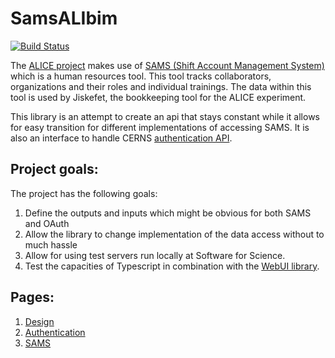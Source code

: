 # SamsALIbim 
[![Build Status](https://travis-ci.org/SoftwareForScience/SamsALIbim.svg?branch=master)](https://travis-ci.org/SoftwareForScience/SamsALIbim)

The [ALICE project](http://alice-collaboration.web.cern.ch/) makes use of [SAMS (Shift Account Management System)](https://glance.cern.ch/alice/sams/) which is a human resources tool. This tool tracks collaborators, organizations and their roles and individual trainings. The data within this tool is used by Jiskefet, the bookkeeping tool for the ALICE experiment.

This library is an attempt to create an api that stays constant while it allows for easy transition for different implementations of accessing SAMS. It is also an interface to handle CERNS [authentication API](https://espace.cern.ch/authentication/default.aspx).

## Project goals:
The project has the following goals:

1. Define the outputs and inputs which might be obvious for both SAMS and OAuth
2. Allow the library to change implementation of the data access without to much hassle
3. Allow for using test servers run locally at Software for Science.
4. Test the capacities of Typescript in combination with the [WebUI library](https://github.com/AliceO2Group/WebUi).

## Pages:
1. [Design](./docs/design.md)
2. [Authentication](./docs/Authentication.md)
3. [SAMS](./docs/SAMS.md)